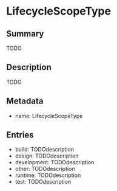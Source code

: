 <!-- Automatically generated by spec-parser v2.0.0 on 2023-12-27T15:02:03.969017+00:00 -->
<!-- SPDX-License-Identifier: Community-Spec-1.0 -->

# LifecycleScopeType

## Summary

TODO


## Description

TODO


## Metadata

- name: LifecycleScopeType



## Entries

- build: TODOdescription
- design: TODOdescription
- development: TODOdescription
- other: TODOdescription
- runtime: TODOdescription
- test: TODOdescription

